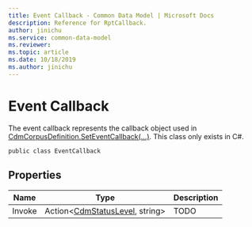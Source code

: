 ```yaml
---
title: Event Callback - Common Data Model | Microsoft Docs
description: Reference for RptCallback.
author: jinichu
ms.service: common-data-model
ms.reviewer: 
ms.topic: article
ms.date: 10/18/2019
ms.author: jinichu
---
```


# Event Callback

The event callback represents the callback object used in [CdmCorpusDefinition.SetEventCallback(...)](../cdm/corpus.md#methods). This class only exists in C#.

```
public class EventCallback
```

## Properties
|Name|Type|Description|
|---|---|---|
|Invoke|Action\<[CdmStatusLevel](../cdm/statuslevel.md), string>|TODO|



